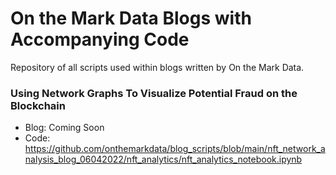 # On the Mark Data Blogs with Accompanying Code
Repository of all scripts used within blogs written by On the Mark Data.

### Using Network Graphs To Visualize Potential Fraud on the Blockchain
- Blog: Coming Soon
- Code: https://github.com/onthemarkdata/blog_scripts/blob/main/nft_network_analysis_blog_06042022/nft_analytics/nft_analytics_notebook.ipynb
